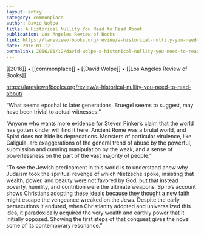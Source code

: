 ```yaml
---
layout: entry
category: commonplace
author: David Wolpe
title: A Historical Nullity You Need to Read About
publication: Los Angeles Review of Books
link: https://lareviewofbooks.org/review/a-historical-nullity-you-need-to-read-about/
date: 2016-01-12
permalink: 2016/01/12/david-wolpe-a-historical-nullity-you-need-to-read-about
---
```


[[2016]] • [[commonplace]] • [[David Wolpe]] • [[Los Angeles Review of Books]]

https://lareviewofbooks.org/review/a-historical-nullity-you-need-to-read-about/

“What seems epochal to later generations, Bruegel seems to suggest, may have been trivial to actual witnesses.”

“Anyone who wants more evidence for Steven Pinker’s claim that the world has gotten kinder will find it here. Ancient Rome was a brutal world, and Spiró does not hide its depredations. Monsters of particular virulence, like Caligula, are exaggerations of the general trend of abuse by the powerful, submission and cunning manipulation by the weak, and a sense of powerlessness on the part of the vast majority of people.”

“To see the Jewish predicament in this world is to understand anew why Judaism took the spiritual revenge of which Nietzsche spoke, insisting that wealth, power, and beauty were not favored by God, but that instead poverty, humility, and contrition were the ultimate weapons. Spiró’s account shows Christians adopting these ideals because they thought a new faith might escape the vengeance wreaked on the Jews. Despite the early persecutions it endured, when Christianity adopted and universalized this idea, it paradoxically acquired the very wealth and earthly power that it initially opposed. Showing the first steps of that conquest gives the novel some of its contemporary resonance.”
